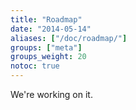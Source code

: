 ```yaml
---
title: "Roadmap"
date: "2014-05-14"
aliases: ["/doc/roadmap/"]
groups: ["meta"]
groups_weight: 20
notoc: true
---
```


We're working on it.
